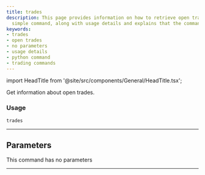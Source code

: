 ```yaml
---
title: trades
description: This page provides information on how to retrieve open trades using a
  simple command, along with usage details and explains that the command has no parameters.
keywords:
- trades
- open trades
- no parameters
- usage details
- python command
- trading commands
---
```


import HeadTitle from '@site/src/components/General/HeadTitle.tsx';

<HeadTitle title="forex /oanda/trades - Reference | OpenBB Terminal Docs" />

Get information about open trades.

### Usage

```python wordwrap
trades
```

---

## Parameters

This command has no parameters


---
